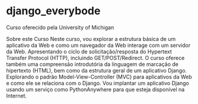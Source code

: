 # django_everybode
Curso oferecido pela University of Michigan

Sobre este Curso
Neste curso, vou explorar a estrutura básica de um aplicativo da Web e como um navegador da Web interage com um servidor da Web. Apresentando o ciclo de solicitação/resposta do Hypertext Transfer Protocol (HTTP), incluindo GET/POST/Redirect. O curso oferece também uma compreensão introdutória da linguagem de marcação de hipertexto (HTML), bem como da estrutura geral de um aplicativo Django. Explorando o padrão Model-View-Controller (MVC) para aplicativos da Web e como ele se relaciona com o Django. Vou implantar um aplicativo Django usando um serviço como PythonAnywhere para que esteja disponível na Internet.
